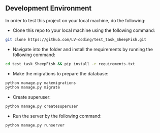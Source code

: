 ## Development Environment

In order to test this project on your local machine, do the following:

- Clone this repo to your local machine using the following command:

```bash
git clone https://github.com/LV-coding/test_task_SheepFish.git
```

- Navigate into the folder and install the requirements by running the following command:

```bash
cd test_task_SheepFish && pip install -r requirements.txt
```

- Make the migrations to prepare the database:

```bash
python manage.py makemigrations
python manage.py migrate
```

- Create superuser:
```bash
python manage.py createsuperuser
```

- Run the server by the following command:

```bash
python manage.py runserver
```